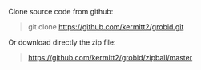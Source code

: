 Clone source code from github:
> git clone https://github.com/kermitt2/grobid.git

Or download directly the zip file:
> https://github.com/kermitt2/grobid/zipball/master

